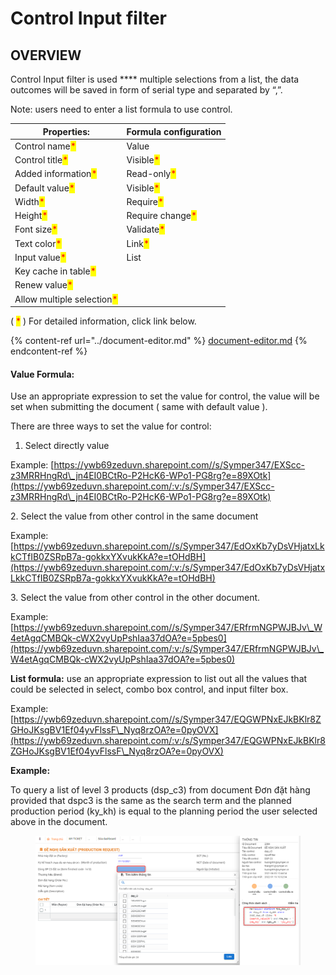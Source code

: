 # Control Input filter

## OVERVIEW

Control Input filter is used \*\*\*\* multiple selections from a list, the data outcomes will be saved in form of serial type and separated by “,”.

Note: users need to enter a list formula to use control.

| Properties:                                                | Formula configuration                            |
| ---------------------------------------------------------- | ------------------------------------------------ |
| Control name<mark style="color:red;">\*</mark>             | Value                                            |
| Control title<mark style="color:red;">\*</mark>            | Visible<mark style="color:red;">\*</mark>        |
| Added information<mark style="color:red;">\*</mark>        | Read-only<mark style="color:red;">\*</mark>      |
| Default value<mark style="color:red;">\*</mark>            | Visible<mark style="color:red;">\*</mark>        |
| Width<mark style="color:red;">\*</mark>                    | Require<mark style="color:red;">\*</mark>        |
| Height<mark style="color:red;">\*</mark>                   | Require change<mark style="color:red;">\*</mark> |
| Font size<mark style="color:red;">\*</mark>                | Validate<mark style="color:red;">\*</mark>       |
| Text color<mark style="color:red;">\*</mark>               | Link<mark style="color:red;">\*</mark>           |
| Input value<mark style="color:red;">\*</mark>              | List                                             |
| Key cache in table<mark style="color:red;">\*</mark>       |                                                  |
| Renew value<mark style="color:red;">\*</mark>              |                                                  |
| Allow multiple selection<mark style="color:red;">\*</mark> |                                                  |

( <mark style="color:red;">\*</mark> ) For detailed information, click link below.

{% content-ref url="../document-editor.md" %}
[document-editor.md](../document-editor.md)
{% endcontent-ref %}

#### Value Formula:

Use an appropriate expression to set the value for control, the value will be set when submitting the document ( same with default value ).

There are three ways to set the value for control:

1. Select directly value

Example: [https://ywb69zeduvn.sharepoint.com//s/Symper347/EXScc-z3MRRHngRd\_jn4EI0BCtRo-P2HcK6-WPo1-PG8rg?e=89XOtk](https://ywb69zeduvn.sharepoint.com/:v:/s/Symper347/EXScc-z3MRRHngRd\_jn4EI0BCtRo-P2HcK6-WPo1-PG8rg?e=89XOtk)

2\. Select the value from other control in the same document

Example: [https://ywb69zeduvn.sharepoint.com//s/Symper347/EdOxKb7yDsVHjatxLkkCTfIB0ZSRpB7a-gokkxYXvukKkA?e=tOHdBH](https://ywb69zeduvn.sharepoint.com/:v:/s/Symper347/EdOxKb7yDsVHjatxLkkCTfIB0ZSRpB7a-gokkxYXvukKkA?e=tOHdBH)

3\. Select the value from other control in the other document.

Example: [https://ywb69zeduvn.sharepoint.com//s/Symper347/ERfrmNGPWJBJv\_W4etAgqCMBQk-cWX2vyUpPshIaa37dOA?e=5pbes0](https://ywb69zeduvn.sharepoint.com/:v:/s/Symper347/ERfrmNGPWJBJv\_W4etAgqCMBQk-cWX2vyUpPshIaa37dOA?e=5pbes0)

**List formula:** use an appropriate expression to list out all the values that could be selected in select, combo box control, and input filter box.

Example: [https://ywb69zeduvn.sharepoint.com//s/Symper347/EQGWPNxEJkBKlr8ZGHoJKsgBV1Ef04yvFlssF\_Nyq8rzOA?e=0pyOVX](https://ywb69zeduvn.sharepoint.com/:v:/s/Symper347/EQGWPNxEJkBKlr8ZGHoJKsgBV1Ef04yvFlssF\_Nyq8rzOA?e=0pyOVX)

**Example:**

To query a list of level 3 products (dsp\_c3) from document Đơn đặt hàng provided that dspc3 is the same as the search term and the planned production period (ky\_kh) is equal to the planning period the user selected above in the document.

<figure><img src="../../../.gitbook/assets/image (104) (1).png" alt=""><figcaption></figcaption></figure>
